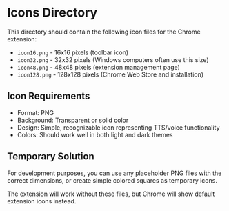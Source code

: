 # Icons Directory

This directory should contain the following icon files for the Chrome extension:

- `icon16.png` - 16x16 pixels (toolbar icon)
- `icon32.png` - 32x32 pixels (Windows computers often use this size)
- `icon48.png` - 48x48 pixels (extension management page)
- `icon128.png` - 128x128 pixels (Chrome Web Store and installation)

## Icon Requirements

- Format: PNG
- Background: Transparent or solid color
- Design: Simple, recognizable icon representing TTS/voice functionality
- Colors: Should work well in both light and dark themes

## Temporary Solution

For development purposes, you can use any placeholder PNG files with the correct dimensions, or create simple colored squares as temporary icons.

The extension will work without these files, but Chrome will show default extension icons instead.
